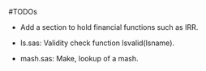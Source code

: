 #TODOs

* Add a section to hold financial functions such as IRR.

* ls.sas: Validity check function lsvalid(lsname).

* mash.sas: Make, lookup of a mash.
